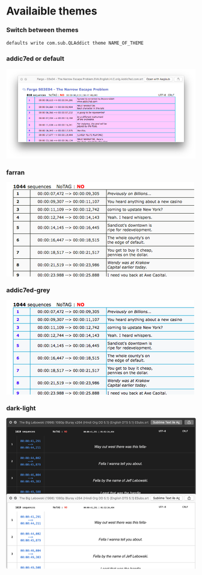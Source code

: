 # Availaible themes

### Switch between themes

```bash
defaults write com.sub.QLAddict theme NAME_OF_THEME
```

### addic7ed or default
![addic7ed](/assets/addic7ed.png)

### farran
![farran](/assets/farran.png)

### addic7ed-grey
![addic7ed-grey](/assets/addic7ed-grey.png)

### dark-light
![addic7ed-grey](/assets/dark-light.png)
